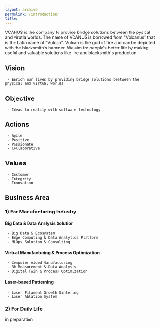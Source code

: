 ```yaml
---
layout: archive
permalink: /introduction/
title: 
---
```


VCANUS is the company to provide bridge solutions between the pysical and virutla worlds. The name of VCANUS is borrowed from "Volcanus" that is the Latin name of "Vulcan". Vulcan is the god of fire and can be depicted with the blacksmith's hammer. We aim for people's better life by making useful and valuable solutions like fire and blacksmith's production.

## Vision
```
 - Enrich our lives by providing bridge solutions beetween the physical and virtual worlds
```

## Objective
```
 - Ideas to reality with software technology
```

## Actions
```
 - Agile
 - Positive
 - Passionate 
 - Collaborative
```

## Values
```
 - Customer
 - Integrity
 - Innovation
```

## Business Area

### 1) For Manufacturing Industry
#### Big Data & Data Analysis Solution
```
 - Big Data & Ecosystem
 - Edge Computing & Data Analytics Platform
 - MLOps Solution & Consulting
```
#### Virtual Manufacturing & Process Optimization
```
 - Computer Aided Manufacturing
 - 3D Measurement & Data Analysis
 - Digital Twin & Process Optimization
```
#### Laser-based Patterning
```
 - Laser Filament Growth Sintering
 - Laser Ablation System
```
### 2) For Daily Life
in preparation

